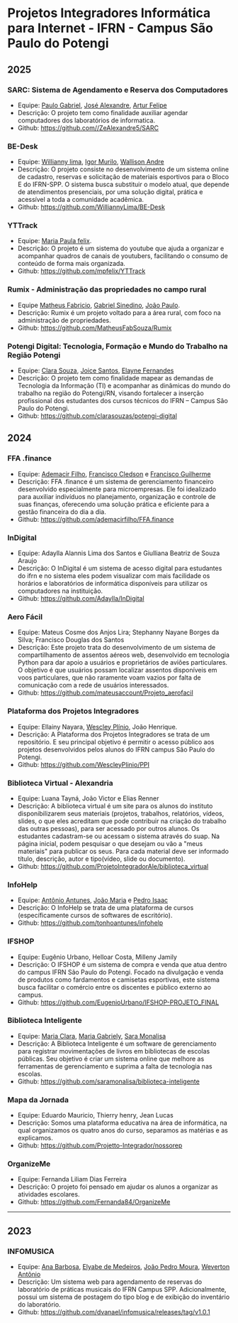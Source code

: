 # Projetos Integradores Informática para Internet - IFRN - Campus São Paulo do Potengi
## 2025

### SARC: Sistema de Agendamento e Reserva dos Computadores
- Equipe: [Paulo Gabriel](https://github.com/Pauloglf), [José Alexandre](https://github.com/ZeAlexandre5), [Artur Felipe](https://github.com/arturfew)
- Descrição: O projeto tem como finalidade auxiliar agendar computadores dos laboratórios de informatica.
- Github: https://github.com//ZeAlexandre5/SARC
  
### BE-Desk 
- Equipe: [Willianny lima](https://github.com/WilliannyLima), [Igor Murilo](https://github.com/devigMurilo), [Wallison Andre](https://github.com/WallisonAndre)
- Descrição: O projeto consiste no desenvolvimento de um sistema online de cadastro, reservas e solicitação de materiais esportivos para o Bloco E do IFRN-SPP. O sistema busca substituir o modelo atual, que depende de atendimentos presenciais, por uma solução digital, prática e acessível a toda a comunidade acadêmica.
- Github: https://github.com/WilliannyLima/BE-Desk

### YTTrack
- Equipe: [Maria Paula felix](https://github.com/mpfelix).
- Descrição: O projeto é um sistema do youtube que ajuda a organizar e acompanhar quadros de canais de youtubers, facilitando o consumo de conteúdo de forma mais organizada.
- Github: https://github.com/mpfelix/YTTrack

### Rumix - Administração das propriedades no campo rural
- Equipe [Matheus Fabricio](https://github.com/MatheusFabSouza), [Gabriel Sinedino](https://github.com/GSO-GPU), [João Paulo](https://github.com/dvjpa).
- Descrição: Rumix é um projeto voltado para a área rural, com foco na administração de propriedades.
- Github: https://github.com/MatheusFabSouza/Rumix

### Potengi Digital: Tecnologia, Formação e Mundo do Trabalho na Região Potengi
- Equipe: [Clara Souza](https://github.com/clarasouzas), [Joice Santos](https://github.com/jleilhany), [Elayne Fernandes](https://github.com/elaynefernandes)
- Descrição: O projeto tem como finalidade mapear as demandas de Tecnologia da Informação (TI) e acompanhar as dinâmicas do mundo do trabalho na região do Potengi/RN, visando fortalecer a inserção profissional dos estudantes dos cursos técnicos do IFRN – Campus São Paulo do Potengi.
- Github: https://github.com/clarasouzas/potengi-digital

## 2024
### FFA .finance
- Equipe: [Ademacir Filho](https://github.com/ademacirfilho), [Francisco Cledson](https://github.com/deAssisF) e [Francisco Guilherme](https://github.com/FGMDev)
- Descrição: FFA .finance é um sistema de gerenciamento financeiro desenvolvido especialmente para microempresas. Ele foi idealizado para auxiliar indivíduos no planejamento, organização e controle de suas finanças, oferecendo uma solução prática e eficiente para a gestão financeira do dia a dia.
- Github: https://github.com/ademacirfilho/FFA.finance

### InDigital
- Equipe: Adaylla Alannis Lima dos Santos e Giulliana Beatriz de Souza Araujo
- Descrição: O InDigital é um sistema de acesso digital para estudantes do ifrn e no sistema eles podem visualizar com mais facilidade os horários e laboratórios de informática disponíveis para utilizar os computadores na instituição.
- Github: https://github.com/Adaylla/InDigital

### Aero Fácil
- Equipe: Mateus Cosme dos Anjos Lira; Stephanny Nayane Borges da Silva; Francisco Douglas dos Santos
- Descrição: Este projeto trata do desenvolvimento de um sistema de compartilhamento de assentos aéreos web, desenvolvido em tecnologia Python para dar apoio a usuários e proprietários de aviões particulares. O objetivo é que usuários possam localizar assentos disponíveis em voos particulares, que não raramente voam vazios por falta de comunicação com a rede de usuários interessados.
- Github: https://github.com/mateusaccount/Projeto_aerofacil

### Plataforma dos Projetos Integradores
- Equipe: Ellainy Nayara, [Wescley Plínio](https://github.com/WescleyPlinio), João Henrique.
- Descrição: A Plataforma dos Projetos Integradores se trata de um repositório. E seu principal objetivo é permitir o acesso público aos projetos desenvolvidos pelos alunos do IFRN campus São Paulo do Potengi.
- Github: https://github.com/WescleyPlinio/PPI

### Biblioteca Virtual - Alexandria
- Equipe: Luana Tayná, João Victor e Elias Renner
- Descrição: A biblioteca virtual é um site para os alunos do instituto disponibilizarem seus materiais (projetos, trabalhos, relatórios, vídeos, slides, o que eles acreditam que pode contribuir na criação do trabalho das outras pessoas), para ser acessado por outros alunos. Os estudantes cadastram-se ou acessam o sistema através do suap.  Na página inicial, podem pesquisar o que desejam ou vão a "meus materiais" para publicar os seus. Para cada material deve ser informado título, descrição, autor e tipo(vídeo, slide ou documento).
- Github: https://github.com/ProjetoIntegradorAle/biblioteca_virtual

### InfoHelp
- Equipe: [Antônio Antunes](https://github.com/tonhoantunes), [João Maria](https://github.com/jm-bass) e [Pedro Isaac](https://github.com/PedroIsaac09)
- Descrição: O InfoHelp se trata de uma plataforma de cursos (específicamente cursos de softwares de escritório). 
- Github: https://github.com/tonhoantunes/infohelp

### IFSHOP
- Equipe: Eugênio Urbano, Helloar Costa, Milleny Jamily
- Descrição: O IFSHOP é um sistema de compra e venda que atua dentro do campus IFRN São Paulo do Potengi. Focado na divulgação e venda de produtos como fardamentos e camisetas esportivas, este sistema busca facilitar o comércio entre os discentes e público externo ao campus.
- Github: https://github.com/EugenioUrbano/IFSHOP-PROJETO_FINAL

### Biblioteca Inteligente
- Equipe: [Maria Clara](https://github.com/Clara66666), [Maria Gabriely](https://github.com/gaabyssouza), [Sara Monalisa](https://github.com/saramonalisa)
- Descrição: A Biblioteca Inteligente é um software de gerenciamento para registrar movimentações de livros em bibliotecas de escolas públicas. Seu objetivo é criar um sistema online que melhore as ferramentas de gerenciamento e suprima a falta de tecnologia nas escolas. 
- Github: https://github.com/saramonalisa/biblioteca-inteligente

### Mapa da Jornada
- Equipe: Eduardo Mauricio, Thierry henry, Jean Lucas
- Descrição: Somos uma plataforma educativa na área de informática, na qual organizamos os quatro anos do curso, separamos as matérias e as explicamos.
- Github: https://github.com/Projetto-Integrador/nossorep

### OrganizeMe
- Equipe: Fernanda Liliam Dias Ferreira
- Descrição: O projeto foi pensado em ajudar os alunos a organizar as atividades escolares.
- Github: https://github.com/Fernanda84/OrganizeMe

---

## 2023

### INFOMUSICA
- Equipe: [Ana Barbosa](https://github.com/dvanael/), [Elyabe de Medeiros](https://github.com/elyabe306/), [João Pedro Moura](https://github.com/JoaoP360), [Weverton Antônio](https://github.com/WevertonDv)
- Descrição: Um sistema web para agendamento de reservas do laboratório de práticas musicais do IFRN Campus SPP. Adicionalmente, possui um sistema de postagem do tipo blog e de exibição do inventário do laboratório.
- Github: https://github.com/dvanael/infomusica/releases/tag/v1.0.1
